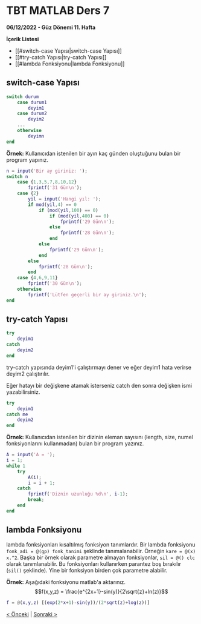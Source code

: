 # TBT MATLAB Ders 7
**06/12/2022 - Güz Dönemi 11. Hafta**

**İçerik Listesi**
- [[#switch-case Yapısı|switch-case Yapısı]]
- [[#try-catch Yapısı|try-catch Yapısı]]
- [[#lambda Fonksiyonu|lambda Fonksiyonu]]


## switch-case Yapısı
```matlab
switch durum
	case durum1
		deyim1
	case durum2
		deyim2
	...
	otherwise
		deyimn
end
```

**Örnek:** Kullanıcıdan istenilen bir ayın kaç günden oluştuğunu bulan bir program yapınız.
```matlab
n = input('Bir ay giriniz: ');
switch n
    case {1,3,5,7,8,10,12}
        fprintf('31 Gün\n');
    case {2}
        yil = input('Hangi yıl: ');
        if mod(yil,4) == 0
            if (mod(yil,100) == 0)
                if (mod(yil,400) == 0)
                    fprintf('29 Gün\n');
                else
                    fprintf('28 Gün\n');
                end
            else
                fprintf('29 Gün\n');
            end
        else
            fprintf('28 Gün\n');
        end
    case {4,6,9,11}
        fprintf('30 Gün\n');
    otherwise
        fprintf('Lütfen geçerli bir ay giriniz.\n');
end
```

## try-catch Yapısı
```matlab
try
	deyim1
catch
	deyim2
end
```

try-catch yapısında deyim1'i çalıştırmayı dener ve eğer deyim1 hata verirse deyim2 çalıştırılır.

Eğer hatayı bir değişkene atamak isterseniz catch den sonra değişken ismi yazabilirsiniz.
```matlab
try
	deyim1
catch me
	deyim2
end
```

**Örnek:** Kullanıcıdan istenilen bir dizinin eleman sayısını (length, size, numel fonksiyonlarını kullanmadan) bulan bir program yazınız.
```matlab
A = input('A = ');
i = 1;
while 1
    try
        A(i);
        i = i + 1;
    catch
        fprintf('Diznin uzunluğu %d\n', i-1);
        break;
    end
end
```

## lambda Fonksiyonu
lambda fonksiyonları kısaltılmış fonksiyon tanımlardır. Bir lambda fonksiyonu `fonk_adi = @(gp) fonk_tanimi` şeklinde tanımalanabilir. Örneğin `kare = @(x) x.^2`. Başka bir örnek olarak parametre almayan fonksiyonlar, `sil = @() clc` olarak tanımlanabilir. Bu fonksiyonları kullanırken parantez boş bırakılır (`sil()` şeklinde). Yine bir fonksiyon birden çok parametre alabilir.

**Örnek:** Aşağıdaki fonksiyonu matlab'a aktarınız.
$$f(x,y,z) = \frac{e^{2x+1}-sin(y)}{2\sqrt{z}+ln(z)}$$
```matlab
f = @(x,y,z) [(exp(2*x+1)-sin(y))/(2*sqrt(z)+log(z))]
```

[< Önceki](ders6.md) | [Sonraki >](ders8.md)